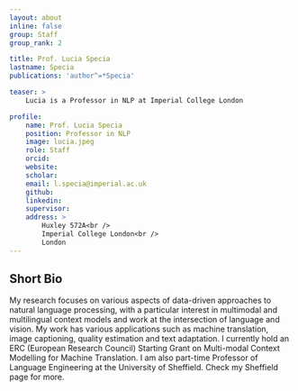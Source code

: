 ```yaml
---
layout: about
inline: false
group: Staff
group_rank: 2

title: Prof. Lucia Specia
lastname: Specia
publications: 'author^=*Specia'

teaser: >
    Lucia is a Professor in NLP at Imperial College London

profile:
    name: Prof. Lucia Specia
    position: Professor in NLP
    image: lucia.jpeg
    role: Staff
    orcid: 
    website: 
    scholar: 
    email: l.specia@imperial.ac.uk
    github: 
    linkedin: 
    supervisor: 
    address: >
        Huxley 572A<br />
        Imperial College London<br />
        London
---
```



## Short Bio

My research focuses on various aspects of data-driven approaches to natural language processing, with a particular interest in multimodal and multilingual context models and work at the intersection of language and vision. My work has various applications such as machine translation, image captioning, quality estimation and text adaptation. I currently hold an ERC (European Research Council) Starting Grant on Multi-modal Context Modelling for Machine Translation. I am also part-time Professor of Language Engineering at the University of Sheffield. Check my Sheffield page for more.

